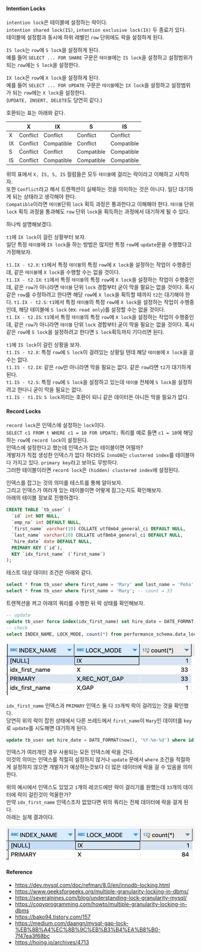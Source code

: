 #### Intention Locks
`intention lock`은 테이블에 설정하는 락이다.  
`intention shared lock(IS)`, `intention exclusive lock(IX)` 두 종료가 있다.    
테이블에 설정함과 동시에 하위 레벨인 `row` 단위에도 락을 설정하게 된다.    

`IS lock`는 `row`에 `S lock`을 설정하게 된다.  
예를 들어 `SELECT ... FOR SHARE` 구문은 `테이블`에는 `IS lock`을 설정하고 설정범위가 되는 `row`에는 `S lock`을 설정한다.

`IX lock`은 `row`에 `X lock`을 설정하게 된다.  
예를 들어 `SELECT ... FOR UPDATE` 구문은 `테이블`에는 `IX lock`을 설정하고 설정범위가 되는 `row`에는 `X lock`을 설정한다.   
(`UPDATE, INSERT, DELETE`도 당연히 같다.)

호환되는 표는 아래와 같다.

 |    | X    | IX    | S     | IS|
|-----|-------|-------|---|---|
| X   |Conflict| Conflict | Conflict  |Conflict  |
| IX  |Conflict| Compatible | Conflict  |Compatible  |
| S   |Conflict| Conflict | Compatible | Compatible |
| IS  |Conflict| Compatible | Compatible | Compatible |

위의 표에서 `X, IS, S, IS` 컬럼들은 모두 `테이블`에 걸리는 락이라고 이해하고 시작하자.  
또한 `Conflict`라고 해서 트렌젝션이 실패하는 것을 의미하는 것은 아니다. 일단 대기하게 되는 상태라고 생각해야 한다.  
`Compatible`이라면 `테이블`단위 `lock` 획득 과정은 통과한다고 이해해야 한다. `테이블` 단위 `lock` 획득 과정을 통과해도 `row` 단위 `lock`을 획득하는 과정에서 대기하게 될 수 있다.

하나씩 설명해보겠다.  

`t1`에 `IX lock`이 걸린 상황부터 보자.  
일단 특정 `테이블`에 `IX lock`을 하는 방법은 많지만 특정 `row`에 `update`문을 수행했다고 가정해보자.

`t1.IX - t2.X`: `t1`에서 특정 `테이블`의 특정 `row`에 `X lock`을 설정하는 작업이 수행중인데, 같은 `테이블`에 `X lock`을 수행할 수는 없을 것이다.  
`t1.IX - t2.IX`: `t1`에서 특정 `테이블`의 특정 `row`에 `X lock`을 설정하는 작업이 수행중인데, 같은 `row`가 아니라면 `테이블` 단위 `lock` 경합부터 굳이 막을 필요는 없을 것이다. 
혹시 같은 `row`를 수정하려고 한다면 해당 `row`에 `X lock`을 획득할 때까지 `t2`는 대기해야 한다.
`t1.IX - t2.S`: `t1`에서 특정 `테이블`의 특정 `row`에 `X lock`을 설정하는 작업이 수행중인데, 해당 테이블에 `S lock` (ex. `read only`)를 설정할 수는 없을 것이다.  
`t1.IX - t2.IS`: `t1`에서 특정 `테이블`의 특정 `row`에 `X lock`을 설정하는 작업이 수행중인데, 같은 `row`가 아니라면 `테이블` 단위 `lock` 경합부터 굳이 막을 필요는 없을 것이다. 
혹시 같은 `row`에 `S lock`을 설정하려고 한다면 `S lock`획득까지 기다리면 된다.  


`t1`에 `IS lock`이 걸린 상황을 보자.  
`t1.IS - t2.X`: 특정 `row`에 `S lock`이 걸려있는 상황일 텐데 해당 `테이블`에 `X lock`을 걸수는 없다.    
`t1.IS - t2.IX`: 같은 `row`만 아니라면 막을 필요는 없다. 같은 `row`라면 `t2`가 대기하게 된다.  
`t1.IS - t2.S`: 특정 `row`에 `S lock`을 설정하고 있는데 `테이블` 전체에 `S lock`을 설정하려고 한다니 굳이 막을 필요는 없다.  
`t1.IS - t1.IS`: `S lock`끼리는 호환이 되니 같은 데이터든 아니든 막을 필요가 없다.  



#### Record Locks
`record lock`은 인덱스에 설정하는 `lock`이다.   
`SELECT c1 FROM t WHERE c1 = 10 FOR UPDATE;` 쿼리를 예로 들면 `c1 = 10`에 해당하는 `row`에 `record lock`이 설정된다.  
인덱스에 설정한다고 했는데 인덱스가 없는 테이블이면 어떨까?  
개발자가 직접 생성한 인덱스가 없다 하더라도 `InnoDB`는 `clustered index`를 테이블마다 가지고 있다. `primary key`라고 보아도 무방하다.   
그러한 테이블이라면 `record lock`은 `(hidden) clustered index`에 설정된다.

인덱스를 잡그는 것의 의미를 테스트를 통해 알아보자.  
그리고 인덱스가 여러개 있는 테이블이면 어떻게 잠그는지도 확인해보자.  
아래의 테이블 정보로 진행하겠다.  

~~~sql
CREATE TABLE `tb_user` (
  `id` int NOT NULL,
  `emp_no` int DEFAULT NULL,
  `first_name` varchar(10) COLLATE utf8mb4_general_ci DEFAULT NULL,
  `last_name` varchar(20) COLLATE utf8mb4_general_ci DEFAULT NULL,
  `hire_date` date DEFAULT NULL,
  PRIMARY KEY (`id`),
  KEY `idx_first_name` (`first_name`)
);
~~~

테스트 대상 데이터 조건은 아래와 같다.

~~~sql
select * from tb_user where first_name = 'Mary' and last_name = 'Peha'; -- count = 1
select * from tb_user where first_name = 'Mary'; -- count = 33
~~~

트렌젝션을 켜고 아래의 쿼리를 수행한 뒤 락 상태를 확인해보자.

~~~sql
-- update
update tb_user force index(idx_first_name) set hire_date = DATE_FORMAT(now(), '%Y-%m-%d') where first_name = 'Mary' and last_name = 'Peha';
-- check
select INDEX_NAME, LOCK_MODE, count(*) from performance_schema.data_locks group by INDEX_NAME, LOCK_MODE;
~~~

![lock1](img/lock1.png)

`idx_first_name` 인덱스과 `PRIMARY` 인덱스 둘 다 `33`개씩 락이 걸려있는 것을 확인했다.  
당연히 위의 락이 잡힌 상태에서 다른 쓰레드에서 `first_name`이 `Mary`인 데이터를 `key`로 `update`를 시도해면 대기하게 된다. 

~~~sql
update tb_user set hire_date = DATE_FORMAT(now(), '%Y-%m-%d') where id = 7; -- 대기
~~~

인덱스가 여러개인 경우 사용되는 모든 인덱스에 락을 건다.  
이것의 의미는 인덱스를 적절히 설정하지 않거나 `update` 문에서 `where` 조건을 적절하게 설정하지 않으면 개발자가 예상하는것보다 더 많은 데이터에 락을 걸 수 있음을 의미한다.  

위의 예시에서 인덱스도 있었고 `1`개의 레코드에만 락이 걸리기를 원헀는데 `33`개의 데이터에 락이 걸린것이 억울한가?  
만약 `idx_first_name` 인덱스조차 없었다면 위의 쿼리는 전체 데이터에 락을 걸게 된다.  
아래는 실제 결과이다.

![lock2](img/lock2.png)







#### Reference
- https://dev.mysql.com/doc/refman/8.0/en/innodb-locking.html
- https://www.geeksforgeeks.org/multiple-granularity-locking-in-dbms/
- https://severalnines.com/blog/understanding-lock-granularity-mysql/
- https://copyprogramming.com/howto/multiple-granularity-locking-in-dbms
- https://bako94.tistory.com/157
- https://medium.com/daangn/mysql-gap-lock-%EB%8B%A4%EC%8B%9C%EB%B3%B4%EA%B8%B0-7f47ea3f68bc
- https://hoing.io/archives/4713